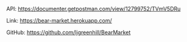 API: https://documenter.getpostman.com/view/12799752/TVmV5DRu

Link: https://bear-market.herokuapp.com/

GitHub: https://github.com/ljgreenhill/BearMarket